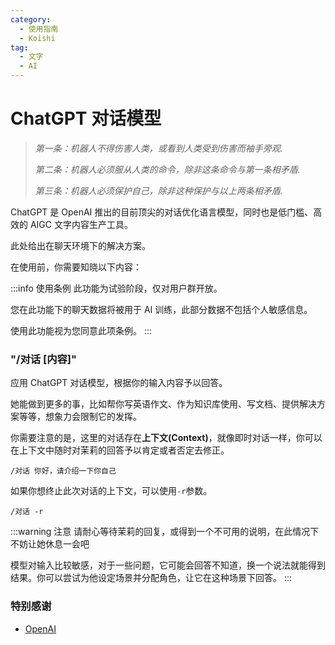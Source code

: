 ```yaml
---
category:
  - 使用指南
  - Koishi
tag:
  - 文字
  - AI
---
```


# ChatGPT 对话模型

> _第一条：机器人不得伤害人类，或看到人类受到伤害而袖手旁观._
>
> _第二条：机器人必须服从人类的命令，除非这条命令与第一条相矛盾._
>
> _第三条：机器人必须保护自己，除非这种保护与以上两条相矛盾._

ChatGPT 是 OpenAI 推出的目前顶尖的对话优化语言模型，同时也是低门槛、高效的 AIGC 文字内容生产工具。

此处给出在聊天环境下的解决方案。

在使用前，你需要知晓以下内容：

:::info 使用条例
此功能为试验阶段，仅对用户群开放。

您在此功能下的聊天数据将被用于 AI 训练，此部分数据不包括个人敏感信息。

使用此功能视为您同意此项条例。
:::

### "/对话 [内容]"

应用 ChatGPT 对话模型，根据你的输入内容予以回答。

她能做到更多的事，比如帮你写英语作文、作为知识库使用、写文档、提供解决方案等等，想象力会限制它的发挥。

你需要注意的是，这里的对话存在**上下文(Context)**，就像即时对话一样，你可以在上下文中随时对茉莉的回答予以肯定或者否定去修正。

```
/对话 你好，请介绍一下你自己
```

如果你想终止此次对话的上下文，可以使用`-r`参数。

```
/对话 -r
```

:::warning 注意
请耐心等待茉莉的回复，或得到一个不可用的说明，在此情况下不妨让她休息一会吧

模型对输入比较敏感，对于一些问题，它可能会回答不知道，换一个说法就能得到结果。你可以尝试为他设定场景并分配角色，让它在这种场景下回答。
:::

### 特别感谢

- [OpenAI](https://beta.openai.com/)
